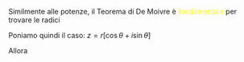 Similmente alle potenze, il Teorema di De Moivre è <font color="#ffff00">fondamentale</font> per trovare le radici

Poniamo quindi il caso:
$z=r[\cos \theta+i\sin \theta]$

Allora